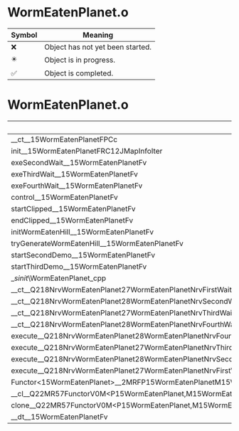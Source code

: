 # WormEatenPlanet.o
| Symbol | Meaning 
| ------------- | ------------- 
| :x: | Object has not yet been started. 
| :eight_pointed_black_star: | Object is in progress. 
| :white_check_mark: | Object is completed. 


# WormEatenPlanet.o
| Symbol | Decompiled? |
| ------------- | ------------- |
| __ct__15WormEatenPlanetFPCc | :x: |
| init__15WormEatenPlanetFRC12JMapInfoIter | :x: |
| exeSecondWait__15WormEatenPlanetFv | :x: |
| exeThirdWait__15WormEatenPlanetFv | :x: |
| exeFourthWait__15WormEatenPlanetFv | :x: |
| control__15WormEatenPlanetFv | :x: |
| startClipped__15WormEatenPlanetFv | :x: |
| endClipped__15WormEatenPlanetFv | :x: |
| initWormEatenHill__15WormEatenPlanetFv | :x: |
| tryGenerateWormEatenHill__15WormEatenPlanetFv | :x: |
| startSecondDemo__15WormEatenPlanetFv | :x: |
| startThirdDemo__15WormEatenPlanetFv | :x: |
| __sinit_\WormEatenPlanet_cpp | :x: |
| __ct__Q218NrvWormEatenPlanet27WormEatenPlanetNrvFirstWaitFv | :x: |
| __ct__Q218NrvWormEatenPlanet28WormEatenPlanetNrvSecondWaitFv | :x: |
| __ct__Q218NrvWormEatenPlanet27WormEatenPlanetNrvThirdWaitFv | :x: |
| __ct__Q218NrvWormEatenPlanet28WormEatenPlanetNrvFourthWaitFv | :x: |
| execute__Q218NrvWormEatenPlanet28WormEatenPlanetNrvFourthWaitCFP5Spine | :x: |
| execute__Q218NrvWormEatenPlanet27WormEatenPlanetNrvThirdWaitCFP5Spine | :x: |
| execute__Q218NrvWormEatenPlanet28WormEatenPlanetNrvSecondWaitCFP5Spine | :x: |
| execute__Q218NrvWormEatenPlanet27WormEatenPlanetNrvFirstWaitCFP5Spine | :x: |
| Functor&lt;15WormEatenPlanet&gt;__2MRFP15WormEatenPlanetM15WormEatenPlanetFPCvPv_v_Q22MR57FunctorV0M&lt;P15WormEatenPlanet,M15WormEatenPlanetFPCvPv_v&gt; | :x: |
| __cl__Q22MR57FunctorV0M&lt;P15WormEatenPlanet,M15WormEatenPlanetFPCvPv_v&gt;CFv | :x: |
| clone__Q22MR57FunctorV0M&lt;P15WormEatenPlanet,M15WormEatenPlanetFPCvPv_v&gt;CFP7JKRHeap | :x: |
| __dt__15WormEatenPlanetFv | :x: |
